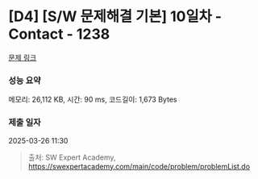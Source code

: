 # [D4] [S/W 문제해결 기본] 10일차 - Contact - 1238 

[문제 링크](https://swexpertacademy.com/main/code/problem/problemDetail.do?contestProbId=AV15B1cKAKwCFAYD) 

### 성능 요약

메모리: 26,112 KB, 시간: 90 ms, 코드길이: 1,673 Bytes

### 제출 일자

2025-03-26 11:30



> 출처: SW Expert Academy, https://swexpertacademy.com/main/code/problem/problemList.do
